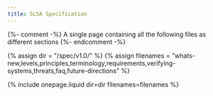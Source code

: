 ```yaml
---
title: SLSA Specification
---
```

{%- comment -%}
A single page containing all the following files as different sections
{%- endcomment -%}

{% assign dir = "/spec/v1.0/" %}
{% assign filenames = "whats-new,levels,principles,terminology,requirements,verifying-systems,threats,faq,future-directions" %}

{% include onepage.liquid dir=dir filenames=filenames %}
